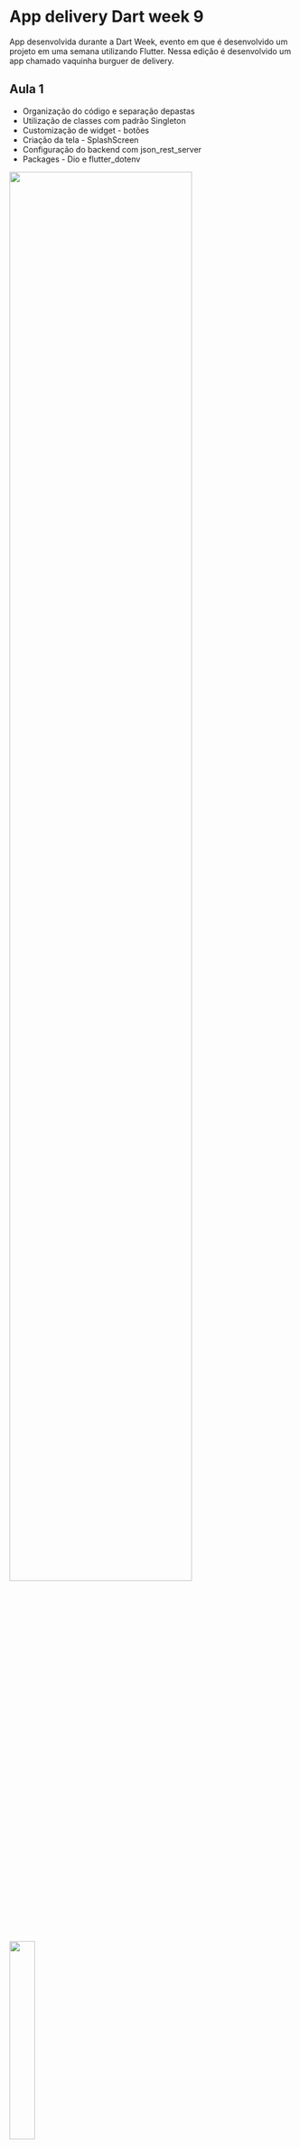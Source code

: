 # App delivery Dart week 9

App desenvolvida durante a Dart Week, evento em que é desenvolvido um projeto em uma semana utilizando Flutter.
Nessa edição é desenvolvido um app chamado vaquinha burguer de delivery.

## Aula 1
- Organização do código e separação depastas
- Utilização de classes com padrão Singleton
- Customização de widget - botões
- Criação da tela - SplashScreen
- Configuração do backend com json_rest_server
- Packages - Dio e flutter_dotenv


<p><img width="80%" src="https://github.com/giseletoledo/dw9_delivery_api/blob/master/postman_produtos.png"/></p>
<p><img width="30%" src="https://github.com/giseletoledo/dw9_delivery_api/blob/master/Screenshot_1675303556.png"/></p>
Detalhes sobre as aulas.



## Aula 2
- Criação do Model e repository - produtos (endpoint)
- Utilização de SOLID na criação de interfaces
- Serialização de JSON
- Gerenciamento de estados com Provider e Multiprovider em arqquivo separado
- AppBar customizada
- Formatação de valor monetário - package intl 
- Estruturando com Bloc - packages bloc flutter_bloc e equatable
- Loader customizado com o package loader animation widget e snackbar
- Adiciona dev dependencies - build_runner e match_generator para controlar o carregamento do loader
- Uso de herança e mixin com a classe BaseState

<p><img width="30%" src="https://github.com/giseletoledo/dw9_delivery_api/blob/master/Screenshot_1675437441.png"/>
<img width="30%" src="https://github.com/giseletoledo/dw9_delivery_api/blob/master/vakinha_burguer.gif"/>
<img width="30%" src="https://github.com/giseletoledo/dw9_delivery_api/blob/master/erro_snackbar.gif"/>
</p>


